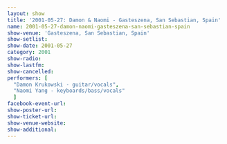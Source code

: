 ```yaml
---
layout: show
title: '2001-05-27: Damon & Naomi - Gasteszena, San Sebastian, Spain'
name: 2001-05-27-damon-naomi-gasteszena-san-sebastian-spain
show-venue: 'Gasteszena, San Sebastian, Spain'
show-setlist: 
show-date: 2001-05-27
category: 2001
show-radio: 
show-lastfm: 
show-cancelled: 
performers: [
  "Damon Krukowski - guitar/vocals",
  "Naomi Yang - keyboards/bass/vocals"
  ]
facebook-event-url: 
show-poster-url: 
show-ticket-url: 
show-venue-website: 
show-additional: 
---
```


